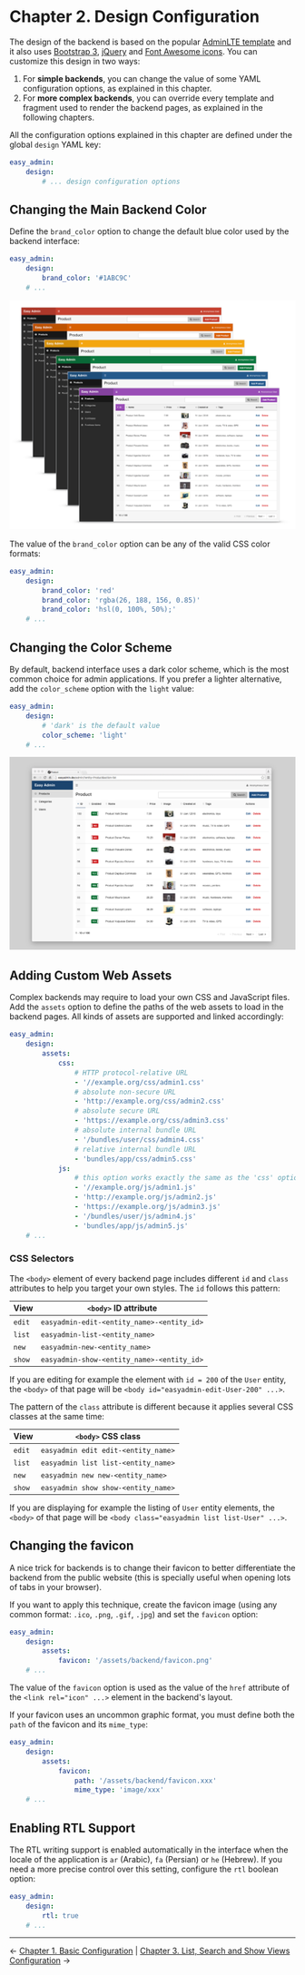 Chapter 2. Design Configuration
===============================

The design of the backend is based on the popular [AdminLTE template][1] and it
also uses [Bootstrap 3][2], [jQuery][3] and [Font Awesome icons][4]. You can
customize this design in two ways:

  1. For **simple backends**, you can change the value of some YAML configuration
     options, as explained in this chapter.
  2. For **more complex backends**, you can override every template and fragment
     used to render the backend pages, as explained in the following chapters.

All the configuration options explained in this chapter are defined under the
global `design` YAML key:

```yaml
easy_admin:
    design:
        # ... design configuration options
```

Changing the Main Backend Color
-------------------------------

Define the `brand_color` option to change the default blue color used by the
backend interface:

```yaml
easy_admin:
    design:
        brand_color: '#1ABC9C'
    # ...
```

![Using a custom brand color in the backend](../images/easyadmin-design-brand-color.png)

The value of the `brand_color` option can be any of the valid CSS color formats:

```yaml
easy_admin:
    design:
        brand_color: 'red'
        brand_color: 'rgba(26, 188, 156, 0.85)'
        brand_color: 'hsl(0, 100%, 50%);'
    # ...
```

Changing the Color Scheme
-------------------------

By default, backend interface uses a dark color scheme, which is the most common
choice for admin applications. If you prefer a lighter alternative, add the
`color_scheme` option with the `light` value:

```yaml
easy_admin:
    design:
        # 'dark' is the default value
        color_scheme: 'light'
    # ...
```

![The default backend homepage using the light color scheme](../images/easyadmin-design-color-scheme-light.png)

Adding Custom Web Assets
------------------------

Complex backends may require to load your own CSS and JavaScript files. Add the
`assets` option to define the paths of the web assets to load in the backend
pages. All kinds of assets are supported and linked accordingly:

```yaml
easy_admin:
    design:
        assets:
            css:
                # HTTP protocol-relative URL
                - '//example.org/css/admin1.css'
                # absolute non-secure URL
                - 'http://example.org/css/admin2.css'
                # absolute secure URL
                - 'https://example.org/css/admin3.css'
                # absolute internal bundle URL
                - '/bundles/user/css/admin4.css'
                # relative internal bundle URL
                - 'bundles/app/css/admin5.css'
            js:
                # this option works exactly the same as the 'css' option
                - '//example.org/js/admin1.js'
                - 'http://example.org/js/admin2.js'
                - 'https://example.org/js/admin3.js'
                - '/bundles/user/js/admin4.js'
                - 'bundles/app/js/admin5.js'
    # ...
```

### CSS Selectors

The `<body>` element of every backend page includes different `id` and `class`
attributes to help you target your own styles. The `id` follows this pattern:

| View   | `<body>` ID attribute
| ------ | --------------------------------------------------------------------
| `edit` | `easyadmin-edit-<entity_name>-<entity_id>`
| `list` | `easyadmin-list-<entity_name>`
| `new`  | `easyadmin-new-<entity_name>`
| `show` | `easyadmin-show-<entity_name>-<entity_id>`

If you are editing for example the element with `id = 200` of the `User` entity,
the `<body>` of that page will be `<body id="easyadmin-edit-User-200" ...>`.

The pattern of the `class` attribute is different because it applies several
CSS classes at the same time:

| View   | `<body>` CSS class
| ------ | --------------------------------------------------------------------
| `edit` | `easyadmin edit edit-<entity_name>`
| `list` | `easyadmin list list-<entity_name>`
| `new`  | `easyadmin new new-<entity_name>`
| `show` | `easyadmin show show-<entity_name>`

If you are displaying for example the listing of `User` entity elements, the
`<body>` of that page will be `<body class="easyadmin list list-User" ...>`.

Changing the favicon
--------------------

A nice trick for backends is to change their favicon to better differentiate
the backend from the public website (this is specially useful when opening lots
of tabs in your browser).

If you want to apply this technique, create the favicon image (using any common
format: `.ico`, `.png`, `.gif`, `.jpg`) and set the `favicon` option:

```yaml
easy_admin:
    design:
        assets:
            favicon: '/assets/backend/favicon.png'
    # ...
```

The value of the `favicon` option is used as the value of the `href` attribute
of the `<link rel="icon" ...>` element in the backend's layout.

If your favicon uses an uncommon graphic format, you must define both the `path`
of the favicon and its `mime_type`:

```yaml
easy_admin:
    design:
        assets:
            favicon:
                path: '/assets/backend/favicon.xxx'
                mime_type: 'image/xxx'
    # ...
```

Enabling RTL Support
--------------------

The RTL writing support is enabled automatically in the interface when the
locale of the application is `ar` (Arabic), `fa` (Persian) or `he` (Hebrew). If
you need a more precise control over this setting, configure the `rtl` boolean
option:

```yaml
easy_admin:
    design:
        rtl: true
    # ...
```

-------------------------------------------------------------------------------

&larr; [Chapter 1. Basic Configuration](1-basic-configuration.md)  |  [Chapter 3. List, Search and Show Views Configuration](3-list-search-show-configuration.md) &rarr;

[1]: https://github.com/almasaeed2010/AdminLTE
[2]: https://github.com/twbs/bootstrap
[3]: https://github.com/jquery/jquery
[4]: https://github.com/FortAwesome/Font-Awesome
